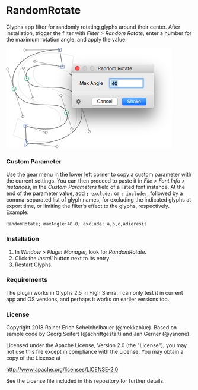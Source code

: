 # RandomRotate

Glyphs.app filter for randomly rotating glyphs around their center. After installation, trigger the filter with *Filter > Random Rotate,* enter a number for the maximum rotation angle, and apply the value:

![RandomRotate](RandomRotate.png)

### Custom Parameter

Use the gear menu in the lower left corner to copy a custom parameter with the current settings. You can then proceed to paste it in *File > Font Info > Instances,* in the *Custom Parameters* field of a listed font instance. At the end of the parameter value, add `; exclude:` or `; include:`, followed by a comma-separated list of glyph names, for excluding the indicated glyphs at export time, or limiting the filter’s effect to the glyphs, respectively. Example:

```
RandomRotate; maxAngle:40.0; exclude: a,b,c,adieresis
```

### Installation

1. In *Window > Plugin Manager,* look for *RandomRotate.*
2. Click the *Install* button next to its entry.
3. Restart Glyphs.

### Requirements

The plugin works in Glyphs 2.5 in High Sierra. I can only test it in current app and OS versions, and perhaps it works on earlier versions too.

### License

Copyright 2018 Rainer Erich Scheichelbauer (@mekkablue).
Based on sample code by Georg Seifert (@schriftgestalt) and Jan Gerner (@yanone).

Licensed under the Apache License, Version 2.0 (the "License");
you may not use this file except in compliance with the License.
You may obtain a copy of the License at

http://www.apache.org/licenses/LICENSE-2.0

See the License file included in this repository for further details.
